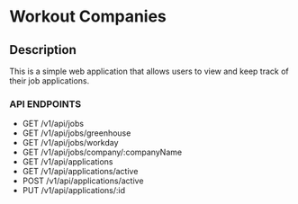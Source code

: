 # Workout Companies

## Description

This is a simple web application that allows users to view and keep track of their job applications.

### API ENDPOINTS

- GET /v1/api/jobs
- GET /v1/api/jobs/greenhouse
- GET /v1/api/jobs/workday
- GET /v1/api/jobs/company/:companyName
- GET /v1/api/applications
- GET /v1/api/applications/active
- POST /v1/api/applications/active
- PUT /v1/api/applications/:id
